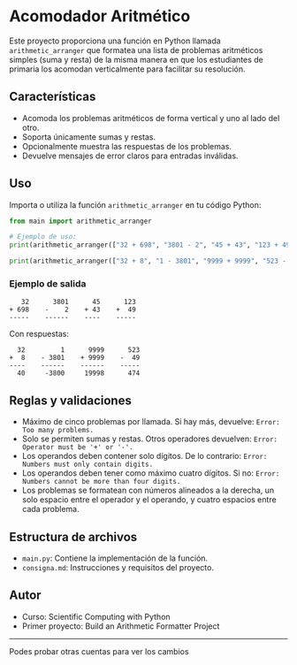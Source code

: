 # Acomodador Aritmético

Este proyecto proporciona una función en Python llamada `arithmetic_arranger` que formatea una lista de problemas aritméticos simples (suma y resta) de la misma manera en que los estudiantes de primaria los acomodan verticalmente para facilitar su resolución.

## Características
- Acomoda los problemas aritméticos de forma vertical y uno al lado del otro.
- Soporta únicamente sumas y restas.
- Opcionalmente muestra las respuestas de los problemas.
- Devuelve mensajes de error claros para entradas inválidas.

## Uso

Importa o utiliza la función `arithmetic_arranger` en tu código Python:

```python
from main import arithmetic_arranger

# Ejemplo de uso:
print(arithmetic_arranger(["32 + 698", "3801 - 2", "45 + 43", "123 + 49"]))

print(arithmetic_arranger(["32 + 8", "1 - 3801", "9999 + 9999", "523 - 49"], True))
```

### Ejemplo de salida
```
   32      3801      45      123
+ 698    -    2    + 43    +  49
-----    ------    ----    -----
```
Con respuestas:
```
  32         1      9999      523
+  8    - 3801    + 9999    -  49
----    ------    ------    -----
  40     -3800     19998      474
```

## Reglas y validaciones
- Máximo de cinco problemas por llamada. Si hay más, devuelve: `Error: Too many problems.`
- Solo se permiten sumas y restas. Otros operadores devuelven: `Error: Operator must be '+' or '-'.`
- Los operandos deben contener solo dígitos. De lo contrario: `Error: Numbers must only contain digits.`
- Los operandos deben tener como máximo cuatro dígitos. Si no: `Error: Numbers cannot be more than four digits.`
- Los problemas se formatean con números alineados a la derecha, un solo espacio entre el operador y el operando, y cuatro espacios entre cada problema.

## Estructura de archivos
- `main.py`: Contiene la implementación de la función.
- `consigna.md`: Instrucciones y requisitos del proyecto.

## Autor
- Curso: Scientific Computing with Python
- Primer proyecto: Build an Arithmetic Formatter Project

---
Podes probar otras cuentas para ver los cambios
